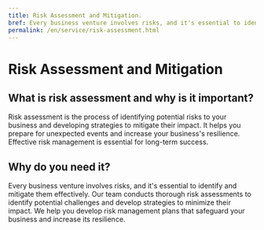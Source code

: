 ```yaml
---
title: Risk Assessment and Mitigation.
bref: Every business venture involves risks, and it's essential to identify and mitigate them effectively.
permalink: /en/service/risk-assessment.html
---
```


# Risk Assessment and Mitigation

## What is risk assessment and why is it important?
Risk assessment is the process of identifying potential risks to your business and developing strategies to mitigate their impact. 
It helps you prepare for unexpected events and increase your business's resilience. Effective risk  management is essential for long-term success.

## Why do you need it?

Every business venture involves risks, and it's essential to identify and mitigate them effectively. Our team conducts thorough risk assessments to identify potential challenges and develop strategies to minimize their impact. We help you develop risk management plans that safeguard your business and increase its resilience.